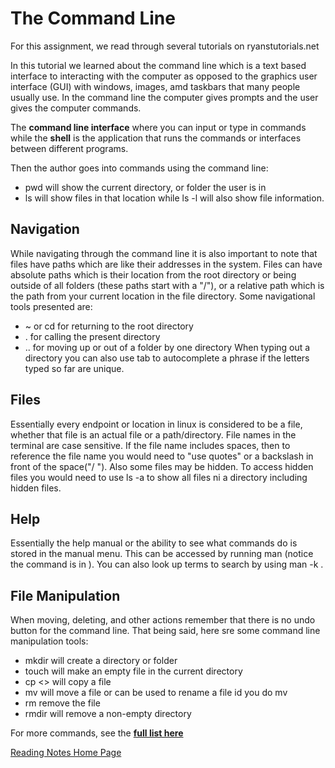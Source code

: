 # The Command Line

For this assignment, we read through several tutorials on ryanstutorials.net

In this tutorial we learned about the command line which is a text based interface to interacting with the computer as opposed to the graphics user interface (GUI) with windows, images, amd taskbars that many people usually use. In the command line the computer gives prompts and the user gives the computer commands. 

The **command line interface** where you can input or type in commands while the **shell** is the application that runs the commands or interfaces between different programs. 

Then the author goes into commands using the command line:
- pwd will show the current directory, or folder the user is in
- ls will show files in that location while ls -l will also show file information. 

## Navigation

While navigating through the command line it is also important to note that files have paths which are like their addresses in the system. Files can have absolute paths which is their location from the root directory or being outside of all folders (these paths start with a "/"), or a relative path which is the path from your current location in the file directory. Some navigational tools presented are:
- ~ or cd for returning to the root directory
- . for calling the present directory
- .. for moving up or out of a folder by one directory
When typing out a directory you can also use tab to autocomplete a phrase if the letters typed so far are unique.  

## Files

Essentially every endpoint or location in linux is considered to be a file, whether that file is an actual file or a path/directory. File names in the terminal are case sensitive. If the file name includes spaces, then to reference the file name you would need to "use quotes" or a backslash in front of the space("/ "). Also some files may be hidden. To access hidden files you would need to use ls -a to show all files ni a directory including hidden files. 

## Help

Essentially the help manual or the ability to see what commands do is stored in the manual menu. This can be accessed by running man<command to find> (notice the command is in <brackets>). You can also look up terms to search by using man -k <thing to search>. 

## File Manipulation 

When moving, deleting, and other actions remember that there is no undo button for the command line. That being said, here sre some command line manipulation tools:

- mkdir will create a directory or folder
- touch will make an empty file in the current directory 
- cp <> will copy a file
- mv <old location> <new location> will move a file or can be used to rename a file id you do mv <old file name> <new file name>
- rm remove the file
- rmdir will remove a non-empty directory

For more commands, see the [**full list here**](https://ryanstutorials.net/linuxtutorial/cheatsheet.php)

[Reading Notes Home Page](README.md)